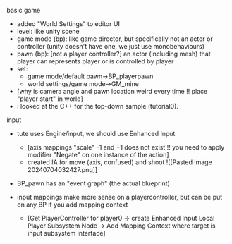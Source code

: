 basic game
- added "World Settings" to editor UI
- level: like unity scene
- game mode (bp): like game director, but specifically not an actor or controller (unity doesn't have one, we just use monobehaviours)
- pawn (bp): [not a player controller?] an actor (including mesh) that player can represents player or is controlled by player
- set: 
	- game mode/default pawn->BP_playerpawn
	- world settings/game mode->GM_mine
- [why is camera angle and pawn location weird every time !! place "player start" in world]
- i looked at the C++ for the top-down sample (tutorial0).

input
- tute uses Engine/input, we should use Enhanced Input
	- [axis mappings "scale" -1 and +1 does not exist !! you need to apply modifier "Negate" on one instance of the action]
	- created IA for move (axis, confused) and shoot
![[Pasted image 20240704032427.png]]

- BP_pawn has an "event graph" (the actual blueprint)
- input mappings make more sense on a playercontroller, but can be put on any BP if you add mapping context
	- [Get PlayerController for player0 -> create Enhanced Input Local Player Subsystem Node -> Add Mapping Context where target is input subsystem interface]